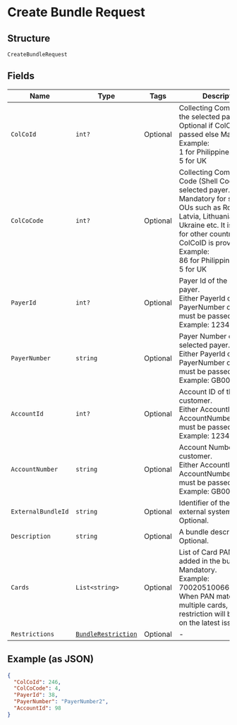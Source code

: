 
# Create Bundle Request

## Structure

`CreateBundleRequest`

## Fields

| Name | Type | Tags | Description |
|  --- | --- | --- | --- |
| `ColCoId` | `int?` | Optional | Collecting Company Id of the selected payer.<br>Optional if ColCoCode is passed else Mandatory.<br>Example:<br>1 for Philippines<br>5 for UK |
| `ColCoCode` | `int?` | Optional | Collecting Company Code (Shell Code) of the selected payer.<br>Mandatory for serviced OUs such as Romania, Latvia, Lithuania, Estonia, Ukraine etc. It is optional for other countries if ColCoID is provided.<br>Example:<br>86 for Philippines<br>5 for UK |
| `PayerId` | `int?` | Optional | Payer Id of the selected payer.<br>Either PayerId or PayerNumber or both must be passed.<br>Example: 123456 |
| `PayerNumber` | `string` | Optional | Payer Number of the selected payer.<br>Either PayerId or PayerNumber or both must be passed.<br>Example: GB000000123 |
| `AccountId` | `int?` | Optional | Account ID of the customer.<br>Either AccountId or AccountNumber or both must be passed.<br>Example: 123456 |
| `AccountNumber` | `string` | Optional | Account Number of the customer.<br>Either AccountId or AccountNumber or both must be passed.<br>Example: GB000000123 |
| `ExternalBundleId` | `string` | Optional | Identifier of the bundle in external system.<br>Optional. |
| `Description` | `string` | Optional | A bundle description.<br>Optional. |
| `Cards` | `List<string>` | Optional | List of Card PANs to be added in the bundle.<br>Mandatory.<br>Example: 7002051006629890645<br>When PAN matches with multiple cards, the restriction will be applied on the latest issued card. |
| `Restrictions` | [`BundleRestriction`](../../doc/models/bundle-restriction.md) | Optional | - |

## Example (as JSON)

```json
{
  "ColCoId": 246,
  "ColCoCode": 4,
  "PayerId": 38,
  "PayerNumber": "PayerNumber2",
  "AccountId": 98
}
```

